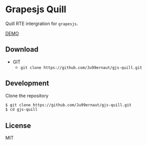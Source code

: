 # Grapesjs Quill

Quill RTE intergration for `grapesjs`.

[DEMO](##)

## Download

* GIT
  * `git clone https://github.com/Ju99ernaut/gjs-quill.git`

## Development

Clone the repository

```sh
$ git clone https://github.com/Ju99ernaut/gjs-quill.git
$ cd gjs-quill
```

## License

MIT
